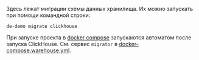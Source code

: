 Здесь лежат миграции схемы данных хранилища. 
Их можно запускать при помощи командной строки: 
```shell
de-demo migrate clickhouse
```
При запуске проекта в [docker compose](../../../docker) запускаются автоматом после запуска ClickHouse.
См. сервис `migrator` в [docker-compose.warehouse.yml](../../../docker/docker-compose.warehouse.yml).